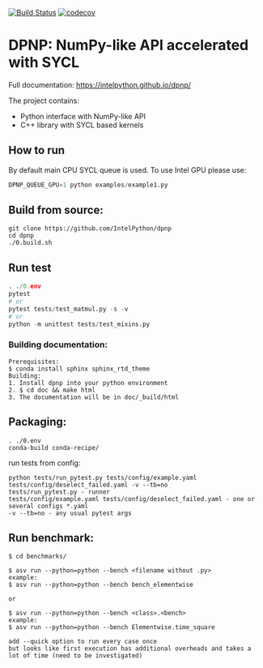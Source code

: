 [![Build Status](https://dev.azure.com/IntelPython/inp/_apis/build/status/shssf.inumpy?branchName=master)](https://dev.azure.com/IntelPython/inp/_build/latest?definitionId=5&branchName=master)
[![codecov](https://codecov.io/gh/shssf/inumpy/branch/master/graph/badge.svg?token=4RQYO6AFDN)](https://codecov.io/gh/shssf/inumpy)

# DPNP: NumPy-like API accelerated with SYCL

Full documentation: https://intelpython.github.io/dpnp/

The project contains:
- Python interface with NumPy-like API
- C++ library with SYCL based kernels

## How to run
By default main CPU SYCL queue is used. To use Intel GPU please use:
```python
DPNP_QUEUE_GPU=1 python examples/example1.py
```

## Build from source:
```
git clone https://github.com/IntelPython/dpnp
cd dpnp
./0.build.sh
```

## Run test
```python
. ./0.env
pytest
# or
pytest tests/test_matmul.py -s -v
# or
python -m unittest tests/test_mixins.py
```

### Building documentation:
```
Prerequisites:
$ conda install sphinx sphinx_rtd_theme
Building:
1. Install dpnp into your python environment
2. $ cd doc && make html
3. The documentation will be in doc/_build/html
```

## Packaging:
```
. ./0.env
conda-build conda-recipe/
```

run tests from config:
```
python tests/run_pytest.py tests/config/example.yaml tests/config/deselect_failed.yaml -v --tb=no
tests/run_pytest.py - runner
tests/config/example.yaml tests/config/deselect_failed.yaml - one or several configs *.yaml
-v --tb=no - any usual pytest args
```

## Run benchmark:
```
$ cd benchmarks/

$ asv run --python=python --bench <filename without .py>
example:
$ asv run --python=python --bench bench_elementwise

or

$ asv run --python=python --bench <class>.<bench>
example:
$ asv run --python=python --bench Elementwise.time_square

add --quick option to run every case once
but looks like first execution has additional overheads and takes a lot of time (need to be investigated)
```
